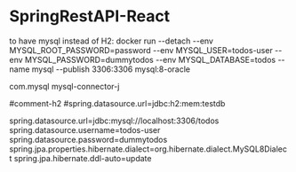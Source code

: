 # SpringRestAPI-React

to have mysql instead of H2:
docker run --detach --env MYSQL_ROOT_PASSWORD=password --env MYSQL_USER=todos-user --env MYSQL_PASSWORD=dummytodos --env MYSQL_DATABASE=todos --name mysql --publish 3306:3306 mysql:8-oracle
<!-- Remove H2
	<dependency>
		<groupId>com.h2database</groupId>
		<artifactId>h2</artifactId>
		<scope>runtime</scope>
	</dependency> -->

 <dependency>
	<groupId>com.mysql</groupId>
	<artifactId>mysql-connector-j</artifactId>
</dependency>

#comment-h2
#spring.datasource.url=jdbc:h2:mem:testdb

spring.datasource.url=jdbc:mysql://localhost:3306/todos
spring.datasource.username=todos-user
spring.datasource.password=dummytodos
spring.jpa.properties.hibernate.dialect=org.hibernate.dialect.MySQL8Dialect
spring.jpa.hibernate.ddl-auto=update
